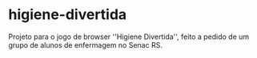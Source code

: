 # higiene-divertida
Projeto para o jogo de browser ''Higiene Divertida'', feito a pedido de um grupo de alunos de enfermagem no Senac RS.
